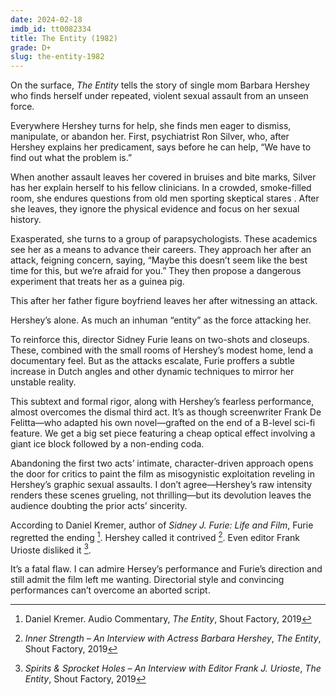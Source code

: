 ```yaml
---
date: 2024-02-18
imdb_id: tt0082334
title: The Entity (1982)
grade: D+
slug: the-entity-1982
---
```


On the surface, _The Entity_ tells the story of single mom Barbara Hershey who finds herself under repeated, violent sexual assault from an unseen force.

<!-- end -->

Everywhere Hershey turns for help, she finds men eager to dismiss, manipulate, or abandon her. First, psychiatrist Ron Silver, who, after Hershey explains her predicament, says before he can help, “We have to find out what the problem is.”

When another assault leaves her covered in bruises and bite marks, Silver has her explain herself to his fellow clinicians. In a crowded, smoke-filled room, she endures questions from old men sporting skeptical stares . After she leaves, they ignore the physical evidence and focus on her sexual history.

Exasperated, she turns to a group of parapsychologists. These academics see her as a means to advance their careers. They approach her after an attack, feigning concern, saying, “Maybe this doesn’t seem like the best time for this, but we’re afraid for you.” They then propose a dangerous experiment that treats her as a guinea pig.

This after her father figure boyfriend leaves her after witnessing an attack.

Hershey’s alone. As much an inhuman “entity” as the force attacking her.

To reinforce this, director Sidney Furie leans on two-shots and closeups. These, combined with the small rooms of Hershey’s modest home, lend a documentary feel. But as the attacks escalate, Furie proffers a subtle increase in Dutch angles and other dynamic techniques to mirror her unstable reality.

This subtext and formal rigor, along with Hershey’s fearless performance, almost overcomes the dismal third act. It’s as though screenwriter Frank De Felitta—who adapted his own novel—grafted on the end of a B-level sci-fi feature. We get a big set piece featuring a cheap optical effect involving a giant ice block followed by a non-ending coda.

Abandoning the first two acts’ intimate, character-driven approach opens the door for critics to paint the film as misogynistic exploitation reveling in Hershey’s graphic sexual assaults. I don’t agree—Hershey’s raw intensity renders these scenes grueling, not thrilling—but its devolution leaves the audience doubting the prior acts’ sincerity.

According to Daniel Kremer, author of _Sidney J. Furie: Life and Film_, Furie regretted the ending [^1]. Hershey called it contrived [^2]. Even editor Frank Urioste disliked it [^3].

It’s a fatal flaw. I can admire Hersey’s performance and Furie’s direction and still admit the film left me wanting. Directorial style and convincing performances can’t overcome an aborted script.

[^1]: Daniel Kremer. Audio Commentary, _The Entity_, Shout Factory, 2019
[^2]: _Inner Strength – An Interview with Actress Barbara Hershey_, _The Entity_, Shout Factory, 2019
[^3]: _Spirits & Sprocket Holes – An Interview with Editor Frank J. Urioste_, _The Entity_, Shout Factory, 2019
